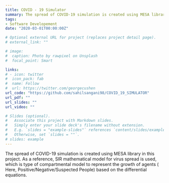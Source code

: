 ```yaml
---
title: COVID - 19 Simulator
summary: The spread of COVID-19 simulation is created using MESA library in this project. As a reference, SIR mathematical model for virus spread is used, which is type of compartmental model to represent the growth of agents ( Here, Positive/Negative/Suspected People) based on the differential equations.
tags:
- Software Developement
date: "2020-03-01T00:00:00Z"

# Optional external URL for project (replaces project detail page).
# external_link: ""

# image:
#  caption: Photo by rawpixel on Unsplash
#  focal_point: Smart

links:
# - icon: twitter
#  icon_pack: fab
#  name: Follow
#  url: https://twitter.com/georgecushen
url_code: "https://github.com/sahilsangani98/COVID_19_SIMULATOR"
url_pdf: ""
url_slides: ""
url_video: ""

# Slides (optional).
#   Associate this project with Markdown slides.
#   Simply enter your slide deck's filename without extension.
#   E.g. `slides = "example-slides"` references `content/slides/example-slides.md`.
#   Otherwise, set `slides = ""`.
# slides: example
---
```

The spread of COVID-19 simulation is created using MESA library in this project. As a reference, SIR mathematical model for virus spread is used, which is type of compartmental model to represent the growth of agents ( Here, Positive/Negative/Suspected People) based on the differential equations.
